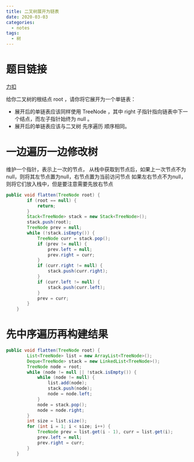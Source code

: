 ```yaml
---
title: 二叉树展开为链表
date: 2020-03-03
categories:
  - notes
tags:
  - 树
---
```


# 题目链接

[力扣](https://leetcode-cn.com/problems/flatten-binary-tree-to-linked-list/)

给你二叉树的根结点 root ，请你将它展开为一个单链表：

-   展开后的单链表应该同样使用 TreeNode ，其中 right 子指针指向链表中下一个结点，而左子指针始终为 null 。
-   展开后的单链表应该与二叉树 先序遍历 顺序相同。

# 一边遍历一边修改树

维护一个指针，表示上一次的节点， 从栈中获取到节点后，如果上一次节点不为null，则将其左节点置为null，右节点置为当前访问节点 如果左右节点不为null，则将它们放入栈中，但是要注意需要先放右节点
```java
public void flatten(TreeNode root) {
		if (root == null) {
			return;
		}
		Stack<TreeNode> stack = new Stack<TreeNode>();
		stack.push(root);
		TreeNode prev = null;
		while (!stack.isEmpty()) {
			TreeNode curr = stack.pop();
			if (prev != null) {
				prev.left = null;
				prev.right = curr;
			}
			if (curr.right != null) {
				stack.push(curr.right);
			}
			if (curr.left != null) {
				stack.push(curr.left);
			}
			prev = curr;
		}
	}
```
# 先中序遍历再构建结果
```java
public void flatten(TreeNode root) {
		List<TreeNode> list = new ArrayList<TreeNode>();
		Deque<TreeNode> stack = new LinkedList<TreeNode>();
		TreeNode node = root;
		while (node != null || !stack.isEmpty()) {
			while (node != null) {
				list.add(node);
				stack.push(node);
				node = node.left;
			}
			node = stack.pop();
			node = node.right;
		}
		int size = list.size();
		for (int i = 1; i < size; i++) {
			TreeNode prev = list.get(i - 1), curr = list.get(i);
			prev.left = null;
			prev.right = curr;
		}
	}
```
